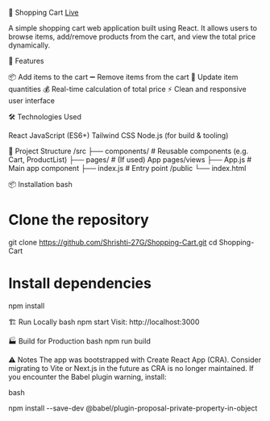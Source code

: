 🛒 Shopping Cart  [Live](https://shopping-cart-zh9s.onrender.com)

A simple shopping cart web application built using React.
It allows users to browse items, add/remove products from the cart, and view the total price dynamically.


🚀 Features

📦 Add items to the cart
➖ Remove items from the cart
🔄 Update item quantities
💰 Real-time calculation of total price
⚡ Clean and responsive user interface


🛠 Technologies Used

React
JavaScript (ES6+)
Tailwind CSS
Node.js (for build & tooling)

📂 Project Structure
/src
 ├── components/      # Reusable components (e.g. Cart, ProductList)
 ├── pages/           # (If used) App pages/views
 ├── App.js           # Main app component
 ├── index.js         # Entry point
/public
 └── index.html
 
📦 Installation
bash

# Clone the repository
git clone https://github.com/Shrishti-27G/Shopping-Cart.git
cd Shopping-Cart

# Install dependencies
npm install

🏗️ Run Locally
bash
npm start
Visit: http://localhost:3000

🏭 Build for Production
bash
npm run build


⚠️ Notes
The app was bootstrapped with Create React App (CRA).
Consider migrating to Vite or Next.js in the future as CRA is no longer maintained.
If you encounter the Babel plugin warning, install:

bash

npm install --save-dev @babel/plugin-proposal-private-property-in-object
